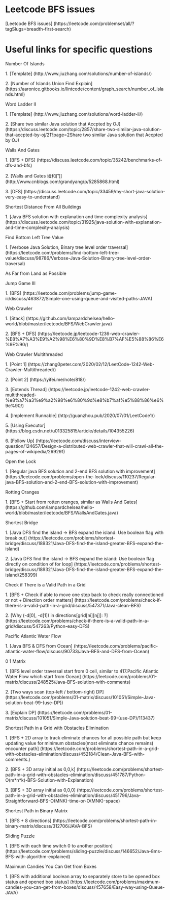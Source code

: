 # Leetcode BFS issues
<p>[Leetcode BFS issues] (https://leetcode.com/problemset/all/?tagSlugs=breadth-first-search)

# Useful links for specific questions
<p>Number Of Islands
<p>1. [Template] (http://www.jiuzhang.com/solutions/number-of-islands/)
<p>2. [Number of Islands Union Find Explain] (https://aaronice.gitbooks.io/lintcode/content/graph_search/number_of_islands.html)

<p>Word Ladder II
<p>1. [Template] (http://www.jiuzhang.com/solutions/word-ladder-ii/)
<P>2. [Share two similar Java solution that Accpted by OJ] (https://discuss.leetcode.com/topic/2857/share-two-similar-java-solution-that-accpted-by-oj/21?page=2Share two similar Java solution that Accpted by OJ)

<p>Walls And Gates
<p>1. [BFS + DFS] (https://discuss.leetcode.com/topic/35242/benchmarks-of-dfs-and-bfs)
<p>2. [Walls and Gates 墙和门] (http://www.cnblogs.com/grandyang/p/5285868.html)
<p>3. [DFS] (https://discuss.leetcode.com/topic/33459/my-short-java-solution-very-easy-to-understand)

<p>Shortest Distance From All Buildings
<p>1. [Java BFS solution with explanation and time complexity analysis] (https://discuss.leetcode.com/topic/31925/java-solution-with-explanation-and-time-complexity-analysis)

<p>Find Bottom Left Tree Value
<p>1. [Verbose Java Solution, Binary tree level order traversal] (https://leetcode.com/problems/find-bottom-left-tree-value/discuss/98786/Verbose-Java-Solution-Binary-tree-level-order-traversal)

<p>As Far from Land as Possible

<p>Jump Game III
<p>1. [BFS] (https://leetcode.com/problems/jump-game-iii/discuss/463872/Simple-one-using-queue-and-visited-paths-JAVA)

<p>Web Crawler
<p>1. [Stack] (https://github.com/lampardchelsea/hello-world/blob/master/leetcode/BFS/WebCrawler.java)
<p>2. [BFS + DFS] (https://leetcode.jp/leetcode-1236-web-crawler-%E8%A7%A3%E9%A2%98%E6%80%9D%E8%B7%AF%E5%88%86%E6%9E%90/)

<p>Web Crawler Multithreaded
<p>1. [Point 1] (https://zhang0peter.com/2020/02/12/LeetCode-1242-Web-Crawler-Multithreaded/)
<p>2. [Point 2] (https://yifei.me/note/818/)
<p>3. [Extends Thread] (https://leetcode.jp/leetcode-1242-web-crawler-multithreaded-%e8%a7%a3%e9%a2%98%e6%80%9d%e8%b7%af%e5%88%86%e6%9e%90/)
<p>4. [Implement Runnable] (http://guanzhou.pub/2020/07/01/LeetCode1/)
<p>5. [Using Executor] (https://blog.csdn.net/u013325815/article/details/104355226)
<p>6. [Follow Up] (https://leetcode.com/discuss/interview-question/124657/Design-a-distributed-web-crawler-that-will-crawl-all-the-pages-of-wikipedia/269291)

<p>Open the Lock
<p>1. [Regular java BFS solution and 2-end BFS solution with improvement] (https://leetcode.com/problems/open-the-lock/discuss/110237/Regular-java-BFS-solution-and-2-end-BFS-solution-with-improvement)

<p>Rotting Oranges
<p>1. [BFS + Start from rotten oranges, similar as Walls And Gates] (https://github.com/lampardchelsea/hello-world/blob/master/leetcode/BFS/WallsAndGates.java)

<p>Shortest Bridge
<p>1. [Java DFS find the island -> BFS expand the island: Use boolean flag with break out] (https://leetcode.com/problems/shortest-bridge/discuss/189321/Java-DFS-find-the-island-greater-BFS-expand-the-island)
<p>2. [Java DFS find the island -> BFS expand the island: Use boolean flag directly on condition of for loop] (https://leetcode.com/problems/shortest-bridge/discuss/189321/Java-DFS-find-the-island-greater-BFS-expand-the-island/258399)

<p>Check if There is a Valid Path in a Grid
<p>1. [BFS + Check if able to move one step back to check really connectioned or not + Direction order matters] (https://leetcode.com/problems/check-if-there-is-a-valid-path-in-a-grid/discuss/547371/Java-clean-BFS)
<p>2. [Why (-d[0], -d[1]) in directions[grid[ni][nj]]: ?] (https://leetcode.com/problems/check-if-there-is-a-valid-path-in-a-grid/discuss/547263/Python-easy-DFS)

<p>Pacific Atlantic Water Flow
<p>1. [Java BFS & DFS from Ocean] (https://leetcode.com/problems/pacific-atlantic-water-flow/discuss/90733/Java-BFS-and-DFS-from-Ocean)

<p>0 1 Matrix
<p>1. [BFS level order traversal start from 0 cell, similar to 417.Pacific Atlantic Water Flow which start from Ocean] (https://leetcode.com/problems/01-matrix/discuss/248525/Java-BFS-solution-with-comments)
<p>2. [Two ways scan (top-left / bottom-right) DP] (https://leetcode.com/problems/01-matrix/discuss/101051/Simple-Java-solution-beat-99-(use-DP))
<p>3. [Explain DP] (https://leetcode.com/problems/01-matrix/discuss/101051/Simple-Java-solution-beat-99-(use-DP)/113437)

<p>Shortest Path in a Grid with Obstacles Elimination
<p>1. [BFS + 2D array to track eliminate chances for all possible path but keep updating value for minimum obstacles(most eliminate chance remains) encounter path] (https://leetcode.com/problems/shortest-path-in-a-grid-with-obstacles-elimination/discuss/452184/Clean-Java-BFS-with-comments.)
<p>2. [BFS + 3D array initial as 0,0,k] (https://leetcode.com/problems/shortest-path-in-a-grid-with-obstacles-elimination/discuss/451787/Python-O(m*n*k)-BFS-Solution-with-Explanation)
<p>3. [BFS + 3D array initial as 0,0,0] (https://leetcode.com/problems/shortest-path-in-a-grid-with-obstacles-elimination/discuss/451796/Java-Straightforward-BFS-O(MNK)-time-or-O(MNK)-space)

<p>Shortest Path in Binary Matrix
<p>1. [BFS + 8 directions] (https://leetcode.com/problems/shortest-path-in-binary-matrix/discuss/312706/JAVA-BFS)

<p>Sliding Puzzle
<p>1. [BFS with each time switch 0 to another position] (https://leetcode.com/problems/sliding-puzzle/discuss/146652/Java-8ms-BFS-with-algorithm-explained)

<p>Maximum Candies You Can Get from Boxes
<p>1. [BFS with additional boolean array to separately store to be opened box status and opened box status] (https://leetcode.com/problems/maximum-candies-you-can-get-from-boxes/discuss/457658/Easy-way-using-Queue-JAVA)
